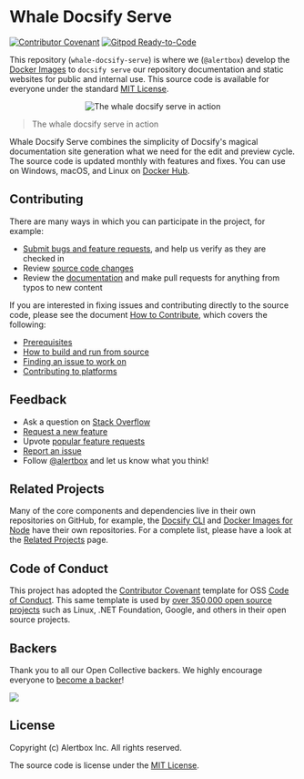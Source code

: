 # Whale Docsify Serve

[![Contributor Covenant](https://img.shields.io/badge/Contributor%20Covenant-v1.4%20adopted-ff69b4.svg)](CODE_OF_CONDUCT.md)
[![Gitpod Ready-to-Code](https://img.shields.io/badge/Gitpod-Ready--to--Code-blue?logo=gitpod)](https://gitpod.io/#https://github.com/alertbox/whale-docsify-serve)

This repository (`whale-docsify-serve`) is where we (`@alertbox`) develop the [Docker Images](https://hub.docker.com/r/alertbox/whale-docsify-serve) to `docsify serve` our repository documentation and static websites for public and internal use. This source code is available for everyone under the standard [MIT License](LICENSE).


<p align="center">
  <img alt="The whale docsify serve in action" src="https://user-images.githubusercontent.com/958227/83905226-f2d53b80-a77e-11ea-9aac-d26d6b4677e9.png">
</p>

> The whale docsify serve in action

Whale Docsify Serve combines the simplicity of Docsify's magical documentation site generation what we need for the edit and preview cycle. The source code is updated monthly with features and fixes. You can use on Windows, macOS, and Linux on [Docker Hub](https://hub.docker.com/r/alertbox/whale-docsify-serve).

## Contributing

There are many ways in which you can participate in the project, for example:

- [Submit bugs and feature requests](https://github.com/alertbox/whale-docsify-serve/issues), and help us verify as they are checked in
- Review [source code changes](https://github.com/alertbox/whale-docsify-serve/pulls)
- Review the [documentation](docs) and make pull requests for anything from typos to new content

If you are interested in fixing issues and contributing directly to the source code, please see the document [How to Contribute](CONTRIBUTING.md), which covers the following:

- [Prerequisites]()
- [How to build and run from source]()
- [Finding an issue to work on]()
- [Contributing to platforms]()

## Feedback

- Ask a question on [Stack Overflow]()
- [Request a new feature]()
- Upvote [popular feature requests]()
- [Report an issue]()
- Follow [@alertbox]() and let us know what you think!

## Related Projects

Many of the core components and dependencies live in their own repositories on GitHub, for example, the [Docsify CLI](https://github.com/docsifyjs/docsify-cli) and [Docker Images for Node](https://github.com/nodejs/docker-node) have their own repositories. For a complete list, please have a look at the [Related Projects](docs/related-projects) page.

## Code of Conduct

This project has adopted the [Contributor Covenant](http://contributor-covenant.org/) template for OSS [Code of Conduct](CODE_OF_CONDUCT.md). This same template is used by [over 350,000 open source projects](https://github.com/search?l=Markdown&q=%22Contributor+Covenant%22+fork%3Afalse&type=Code) such as Linux, .NET Foundation, Google, and others in their open source projects.

## Backers

Thank you to all our Open Collective backers. We highly encourage everyone to [become a backer](https://opencollective.com/alertbox#backer)!

<a href="https://opencollective.com/alertbox#backers" target="_blank"><img src="https://opencollective.com/alertbox/backers.svg?width=890"></a>

## License

Copyright (c) Alertbox Inc. All rights reserved.

The source code is license under the [MIT License](LICENSE).

